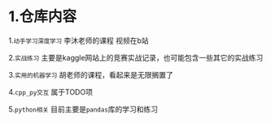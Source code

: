 # 1.仓库内容

1.`动手学习深度学习` 李沐老师的课程 视频在b站  

2.`实战练习` 主要是kaggle网站上的竞赛实战记录，也可能包含一些其它的实战练习

3.`实用的机器学习` 胡老师的课程，看起来是无限搁置了  

4.`cpp_py交互` 属于TODO项

5.`python相关` 目前主要是`pandas`库的学习和练习

